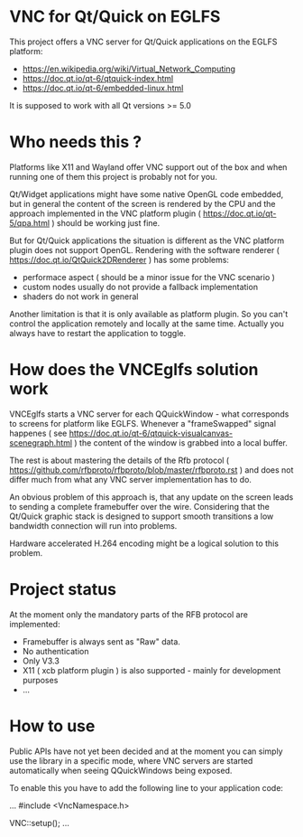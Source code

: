 # VNC for Qt/Quick on EGLFS

This project offers a VNC server for Qt/Quick applications on the EGLFS platform:

- https://en.wikipedia.org/wiki/Virtual_Network_Computing
- https://doc.qt.io/qt-6/qtquick-index.html
- https://doc.qt.io/qt-6/embedded-linux.html

It is supposed to work with all Qt versions >= 5.0

# Who needs this ?

Platforms like X11 and Wayland offer VNC support out of the box and when running
one of them this project is probably not for you.

Qt/Widget applications might have some native OpenGL code embedded, but in general
the content of the screen is rendered by the CPU and the approach implemented in
the VNC platform plugin ( https://doc.qt.io/qt-5/qpa.html ) should be working
just fine.

But for Qt/Quick applications the situation is different as the VNC platform plugin does
not support OpenGL. Rendering with the software renderer
( https://doc.qt.io/QtQuick2DRenderer ) has some problems:

- performace aspect ( should be a minor issue for the VNC scenario )
- custom nodes usually do not provide a fallback implementation
- shaders do not work in general

Another limitation is that it is only available as platform plugin. So you
can't control the application remotely and locally at the same time.
Actually you always have to restart the application to toggle.

# How does the VNCEglfs solution work

VNCEglfs starts a VNC server for each QQuickWindow - what corresponds to screens
for platform like EGLFS. Whenever a "frameSwapped" signal happenes
( see https://doc.qt.io/qt-6/qtquick-visualcanvas-scenegraph.html ) the content
of the window is grabbed into a local buffer.

The rest is about mastering the details of the Rfb protocol
( https://github.com/rfbproto/rfbproto/blob/master/rfbproto.rst ) and does not differ
much from what any VNC server implementation has to do.

An obvious problem of this approach is, that any update on the screen leads to sending
a complete framebuffer over the wire. Considering that the Qt/Quick graphic stack is
designed to support smooth transitions a low bandwidth connection will run into problems.

Hardware accelerated H.264 encoding might be a logical solution to this problem.

# Project status

At the moment only the mandatory parts of the RFB protocol are implemented:

- Framebuffer is always sent as "Raw" data.
- No authentication
- Only V3.3
- X11 ( xcb platform plugin ) is also supported - mainly for development purposes
- ...

# How to use

Public APIs have not yet been decided and at the moment you can simply use
the library in a specific mode, where VNC servers are started automatically
when seeing QQuickWindows being exposed.

To enable this you have to add the following line to your application code:

...
#include <VncNamespace.h>

VNC::setup();
...

